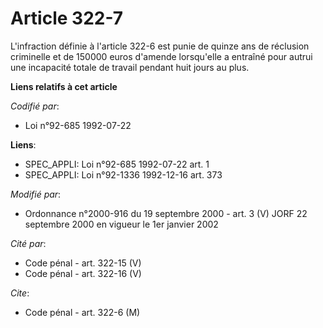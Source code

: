 # Article 322-7

L'infraction définie à l'article 322-6 est punie de quinze ans de réclusion criminelle et de 150000 euros d'amende
lorsqu'elle a entraîné pour autrui une incapacité totale de travail pendant huit jours au plus.

**Liens relatifs à cet article**

_Codifié par_:

  - Loi n°92-685 1992-07-22

**Liens**:

  - SPEC_APPLI: Loi n°92-685 1992-07-22 art. 1
  - SPEC_APPLI: Loi n°92-1336 1992-12-16 art. 373

_Modifié par_:

  - Ordonnance n°2000-916 du 19 septembre 2000 - art. 3 (V) JORF 22 septembre 2000 en vigueur le 1er janvier 2002

_Cité par_:

  - Code pénal - art. 322-15 (V)
  - Code pénal - art. 322-16 (V)

_Cite_:

  - Code pénal - art. 322-6 (M)
